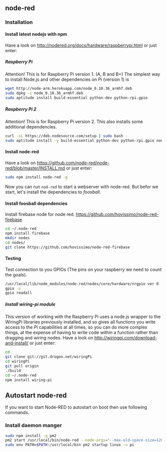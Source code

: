 ## node-red

### Installation

#### Install latest nodejs with npm
Have a look on http://nodered.org/docs/hardware/raspberrypi.html or just enter:

##### Raspberry Pi
Attention! This is for Raspberry Pi version 1. (A, B and B+)
The simplest way to install Node.js and other dependencies on Pi (version 1) is

```bash
wget http://node-arm.herokuapp.com/node_0.10.36_armhf.deb
sudo dpkg -i node_0.10.36_armhf.deb
sudo aptitude install build-essential python-dev python-rpi.gpio
```

##### Raspberry Pi 2
Attention! This is for Raspberry Pi version 2.
This also installs some additional dependencies.

```bash
curl -sL https://deb.nodesource.com/setup | sudo bash -
sudo aptitude install -y build-essential python-dev python-rpi.gpio nodejs
```

#### Install node-red
Have a look on https://github.com/node-red/node-red/blob/master/INSTALL.md or just enter:

```bash
sudo npm install node-red -g
```

Now you can run <code>nod-red</code> to start a webserver with node-red.
But befor we start, let's install the dependencies to _foosball_.

#### Install foosball dependencies

Install firebase node for node red.
https://github.com/hovissimo/node-red-firebase

```bash
cd ~/.node-red
npm install firebase
mkdir nodes
cd nodes/
git clone https://github.com/hovissimo/node-red-firebase
```



#### Testing

Test connection to you GPIOs (The pins on your raspberry we need to count the goals).

```bash
/usr/local/lib/node_modules/node-red/nodes/core/hardware/nrgpio ver 0
gpio -v
gpio readall
```

##### Install wiring-pi module

This version of working with the Raspberry Pi uses a node.js wrapper to the WiringPi libraries previously installed, and so gives all functions you write access to the Pi capabilities at all times, so you can do more complex things, at the expense of having to write code within a function rather than dragging and wiring nodes.
Have a look on http://wiringpi.com/download-and-install/ or just enter:

```bash
cd
git clone git://git.drogon.net/wiringPi
cd wiringPi
git pull origin
./build
cd ~/.node-red
npm install wiring-pi
```

## Autostart node-red

If you want to start Node-RED to autostart on boot then use following commands.

### Install daemon manger

```bash
sudo npm install -g pm2
pm2 start /usr/local/bin/node-red --node-args="--max-old-space-size=128" -- -v
sudo env PATH=$PATH:/usr/local/bin pm2 startup linux -u pi
```
